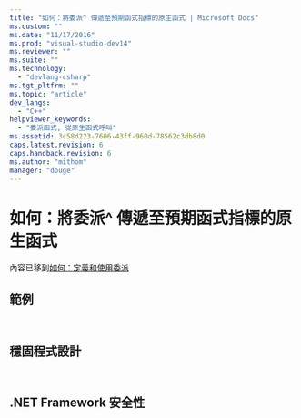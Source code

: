 ```yaml
---
title: "如何：將委派^ 傳遞至預期函式指標的原生函式 | Microsoft Docs"
ms.custom: ""
ms.date: "11/17/2016"
ms.prod: "visual-studio-dev14"
ms.reviewer: ""
ms.suite: ""
ms.technology: 
  - "devlang-csharp"
ms.tgt_pltfrm: ""
ms.topic: "article"
dev_langs: 
  - "C++"
helpviewer_keywords: 
  - "委派函式, 從原生函式呼叫"
ms.assetid: 3c58d223-7606-43ff-960d-78562c3db8d0
caps.latest.revision: 6
caps.handback.revision: 6
ms.author: "mithom"
manager: "douge"
---
```

# 如何：將委派^ 傳遞至預期函式指標的原生函式
內容已移到[如何：定義和使用委派](../Topic/How%20to:%20Define%20and%20Use%20Delegates%20\(C++-CLI\).md)  
  
## 範例  
  
```  
  
```  
  
## 穩固程式設計  
  
```  
  
```  
  
## .NET Framework 安全性